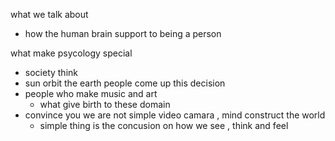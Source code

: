 
what we talk about 
- how the human brain support to being a person 


what make psycology  special 
- society  think 
- sun orbit the earth people come up this decision 
- people who make music and  art 
	-  what give birth to these domain 
- convince you we are not simple video camara , mind construct the world 
	- simple thing is the concusion on how we see , think and feel 



